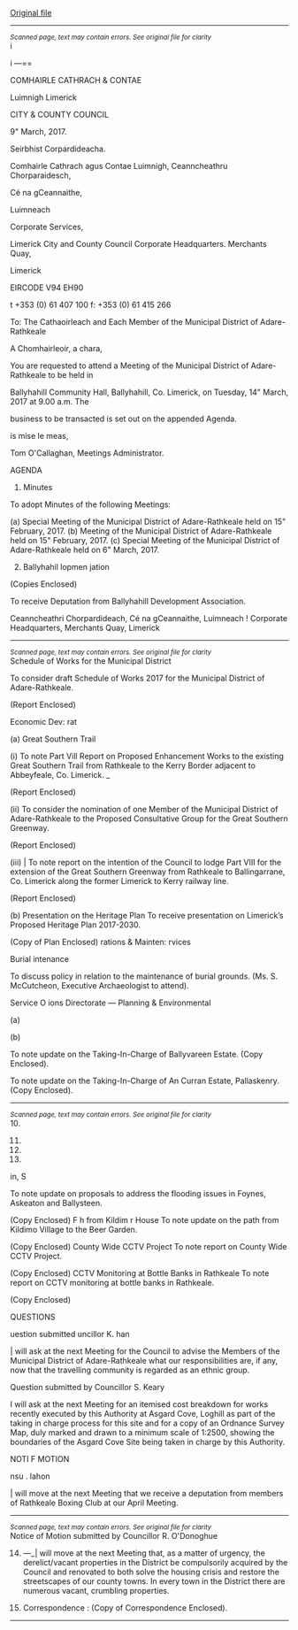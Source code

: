 [Original file](https://beta.limerick.ie/sites/default/files/media/documents/2017-04/agenda_14th_march2c_2017_-_amended.pdf)

---
*<small>Scanned page, text may contain errors. See original file for clarity</small>*  
i

i
—==

COMHAIRLE
CATHRACH & CONTAE

Luimnigh
Limerick

CITY & COUNTY
COUNCIL

9" March, 2017.

Seirbhist Corpardideacha.

Comhairle Cathrach agus Contae Luimnigh,
Ceanncheathru Chorparaidesch,

Cé na gCeannaithe,

Luimneach

Corporate Services,

Limerick City and County Council
Corporate Headquarters.
Merchants Quay,

Limerick

EIRCODE V94 EH90

t +353 (0) 61 407 100
f: +353 (0) 61 415 266

To: The Cathaoirleach and Each Member of the Municipal District of Adare-Rathkeale

A Chomhairleoir, a chara,

You are requested to attend a Meeting of the Municipal District of Adare-Rathkeale to be held in

Ballyhahill Community Hall, Ballyhahill, Co. Limerick, on Tuesday, 14" March, 2017 at 9.00 a.m. The

business to be transacted is set out on the appended Agenda.

is mise le meas,

Tom O'Callaghan,
Meetings Administrator.

AGENDA

1. Minutes

To adopt Minutes of the following Meetings:

(a) Special Meeting of the Municipal District of Adare-Rathkeale held on 15" February, 2017.
(b) Meeting of the Municipal District of Adare-Rathkeale held on 15" February, 2017.
(c) Special Meeting of the Municipal District of Adare-Rathkeale held on 6" March, 2017.

2. Ballyhahil lopmen jation

(Copies Enclosed)

To receive Deputation from Ballyhahill Development Association.

Ceanncheathri Chorpardideach, Cé na gCeannaithe, Luimneach !
Corporate Headquarters, Merchants Quay, Limerick


---
*<small>Scanned page, text may contain errors. See original file for clarity</small>*  
Schedule of Works for the Municipal District

To consider draft Schedule of Works 2017 for the Municipal District of Adare-Rathkeale.

(Report Enclosed)

Economic Dev: rat

(a) Great Southern Trail

(i) To note Part Vill Report on Proposed Enhancement Works to the existing Great Southern
Trail from Rathkeale to the Kerry Border adjacent to Abbeyfeale, Co. Limerick. _

(Report Enclosed)

(ii) To consider the nomination of one Member of the Municipal District of Adare-Rathkeale
to the Proposed Consultative Group for the Great Southern Greenway.

(Report Enclosed)

(iii) | To note report on the intention of the Council to lodge Part VIII for the extension of the
Great Southern Greenway from Rathkeale to Ballingarrane, Co. Limerick along the former
Limerick to Kerry railway line.

(Report Enclosed)

(b) Presentation on the Heritage Plan
To receive presentation on Limerick’s Proposed Heritage Plan 2017-2030.

(Copy of Plan Enclosed)
rations & Mainten: rvices

Burial intenance

To discuss policy in relation to the maintenance of burial grounds. (Ms. S. McCutcheon,
Executive Archaeologist to attend).

Service O ions Directorate — Planning & Environmental

(a)

(b)

To note update on the Taking-In-Charge of Ballyvareen Estate.
(Copy Enclosed).

To note update on the Taking-In-Charge of An Curran Estate, Pallaskenry.
(Copy Enclosed).


---
*<small>Scanned page, text may contain errors. See original file for clarity</small>*  
10.

11.

12.

13.

in, S

To note update on proposals to address the flooding issues in Foynes, Askeaton and Ballysteen.

(Copy Enclosed)
F h from Kildim r House
To note update on the path from Kildimo Village to the Beer Garden.

(Copy Enclosed)
County Wide CCTV Project
To note report on County Wide CCTV Project.

(Copy Enclosed)
CCTV Monitoring at Bottle Banks in Rathkeale
To note report on CCTV monitoring at bottle banks in Rathkeale.

(Copy Enclosed)

QUESTIONS

uestion submitted uncillor K. han

| will ask at the next Meeting for the Council to advise the Members of the Municipal District of
Adare-Rathkeale what our responsibilities are, if any, now that the travelling community is
regarded as an ethnic group.

Question submitted by Councillor S. Keary

I will ask at the next Meeting for an itemised cost breakdown for works recently executed by this
Authority at Asgard Cove, Loghill as part of the taking in charge process for this site and for a
copy of an Ordnance Survey Map, duly marked and drawn to a minimum scale of 1:2500,
showing the boundaries of the Asgard Cove Site being taken in charge by this Authority.

NOTI F MOTION

nsu . lahon

| will move at the next Meeting that we receive a deputation from members of Rathkeale Boxing
Club at our April Meeting.


---
*<small>Scanned page, text may contain errors. See original file for clarity</small>*  
Notice of Motion submitted by Councillor R. O'Donoghue

14. —_| will move at the next Meeting that, as a matter of urgency, the derelict/vacant properties in the
District be compulsorily acquired by the Council and renovated to both solve the housing crisis
and restore the streetscapes of our county towns. In every town in the District there are
numerous vacant, crumbling properties.

15. Correspondence :
(Copy of Correspondence Enclosed).


---
